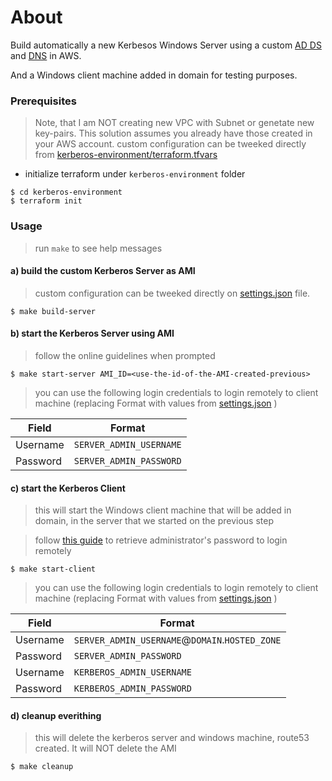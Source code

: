 # About
Build automatically a new Kerbesos Windows Server using a custom [AD DS](https://docs.microsoft.com/en-us/windows-server/identity/ad-ds/ad-ds-getting-started) and [DNS](https://docs.microsoft.com/en-us/windows-server/networking/dns/dns-top) in AWS.

And a Windows client machine added in domain for testing purposes.

### Prerequisites
> Note, that I am NOT creating new VPC with Subnet or genetate new key-pairs. This solution assumes you already have those created in your AWS account. 
> custom configuration can be tweeked directly from [kerberos-environment/terraform.tfvars](./kerberos-environment/terraform.tfvars)

* initialize terraform under `kerberos-environment` folder

```
$ cd kerberos-environment
$ terraform init
```

### Usage
> run `make` to see help messages

#### a) build the custom Kerberos Server as AMI
> custom configuration can be tweeked directly on  [settings.json](./settings.json) file. 

```
$ make build-server
```

#### b) start the Kerberos Server using AMI
> follow the online guidelines when prompted

```
$ make start-server AMI_ID=<use-the-id-of-the-AMI-created-previous>
```
> you can use the following login credentials to login remotely to client machine (replacing Format with values from [settings.json](./settings.json) )

| Field         | Format |
| ------------- | ------------- |
| Username      | `SERVER_ADMIN_USERNAME`  |
| Password      | `SERVER_ADMIN_PASSWORD` |

#### c) start the Kerberos Client
> this will start the Windows client machine that will be added in domain, in the server that we started on the previous step

> follow [this guide](https://aws.amazon.com/premiumsupport/knowledge-center/retrieve-windows-admin-password/) to retrieve administrator's password to login remotely

```
$ make start-client
```

> you can use the following login credentials to login remotely to client machine (replacing Format with values from [settings.json](./settings.json) )

| Field         | Format |
| ------------- | ------------- |
| Username      | `SERVER_ADMIN_USERNAME`@`DOMAIN`.`HOSTED_ZONE`  |
| Password      | `SERVER_ADMIN_PASSWORD` |
| Username      | `KERBEROS_ADMIN_USERNAME`  |
| Password      | `KERBEROS_ADMIN_PASSWORD` |


#### d) cleanup everithing
> this will delete the kerberos server and windows machine, route53 created. It will NOT delete the AMI

```
$ make cleanup
```
